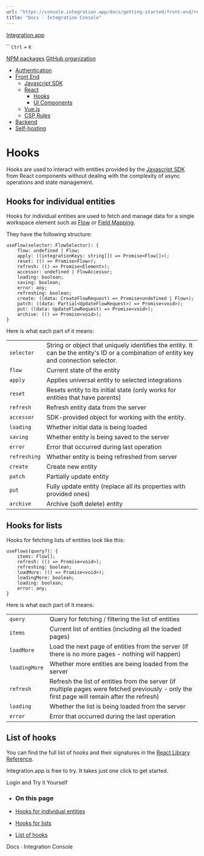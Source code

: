 ```yaml
---
url: "https://console.integration.app/docs/getting-started/front-end/react/hooks"
title: "Docs · Integration Console"
---
```


[Integration.app](https://integration.app/)

`` `Ctrl` + `K`

[NPM packages](https://www.npmjs.com/~integration.app) [GitHub organization](https://github.com/integration-app)

- [Authentication](https://console.integration.app/docs/getting-started/authentication)
- [Front End](https://console.integration.app/docs/getting-started/front-end)
  - [Javascript SDK](https://console.integration.app/docs/getting-started/front-end/javascript)
  - [React](https://console.integration.app/docs/getting-started/front-end/react)
    - [Hooks](https://console.integration.app/docs/getting-started/front-end/react/hooks)
    - [UI Components](https://console.integration.app/docs/getting-started/front-end/react/components)
  - [Vue.js](https://console.integration.app/docs/getting-started/front-end/vue)
  - [CSP Rules](https://console.integration.app/docs/getting-started/front-end/csp_rules)
- [Backend](https://console.integration.app/docs/getting-started/backend)
- [Self-hosting](https://console.integration.app/docs/getting-started/self-hosting)

# Hooks

Hooks are used to interact with entities provided by the [Javascript SDK](https://console.integration.app/docs/getting-started/front-end/javascript) from React components without dealing with the complexity of async operations and state management.

## Hooks for individual entities

Hooks for individual entities are used to fetch and manage data for a single workspace element such as [Flow](https://console.integration.app/docs/membrane/interfaces/flows) or [Field Mapping](https://console.integration.app/docs/membrane/interfaces/field-mappings).

They have the following structure:

```tsx
useFlow(selector: FlowSelector): {
    flow: undefined | Flow;
    apply: ((integrationKeys: string[]) => Promise<Flow[]>);
    reset: (() => Promise<Flow>);
    refresh: (() => Promise<Element>);
    accessor: undefined | FlowAccessor;
    loading: boolean;
    saving: boolean;
    error: any;
    refreshing: boolean;
    create: ((data: CreateFlowRequest) => Promise<undefined | Flow>);
    patch: ((data: Partial<UpdateFlowRequest>) => Promise<void>);
    put: ((data: UpdateFlowRequest) => Promise<void>);
    archive: (() => Promise<void>);
}
```

Here is what each part of it means:

|     |     |
| --- | --- |
| `selector` | String or object that uniquely identifies the entity. It can be the entity's ID or a combination of entity key and connection selector. |
| `flow` | Current state of the entity |
| `apply` | Applies universal entity to selected integrations |
| `reset` | Resets entity to its initial state (only works for entities that have parents) |
| `refresh` | Refresh entity data from the server |
| `accessor` | SDK-provided object for working with the entity. |
| `loading` | Whether initial data is being loaded |
| `saving` | Whether entity is being saved to the server |
| `error` | Error that occurred during last operation |
| `refreshing` | Whether entity is being refreshed from server |
| `create` | Create new entity |
| `patch` | Partially update entity |
| `put` | Fully update entity (replace all its properties with provided ones) |
| `archive` | Archive (soft delete) entity |

## Hooks for lists

Hooks for fetching lists of entities look like this:

```tsx
useFlows(query?): {
    items: Flow[];
    refresh: (() => Promise<void>);
    refreshing: boolean;
    loadMore: (() => Promise<void>);
    loadingMore: boolean;
    loading: boolean;
    error: any;
}
```

Here is what each part of it means:

|     |     |
| --- | --- |
| `query` | Query for fetching / filtering the list of entities |
| `items` | Current list of entities (including all the loaded pages) |
| `loadMore` | Load the next page of entities from the server (if there is no more pages - nothing will happen) |
| `loadingMore` | Whether more entities are being loaded from the server |
| `refresh` | Refresh the list of entities from the server (if multiple pages were fetched previously - only the first page will remain after the refresh) |
| `loading` | Whether the list is being loaded from the server |
| `error` | Error that occurred during the last operation |

## List of hooks

You can find the full list of hooks and their signatures in the [React Library Reference](https://console.integration.app/ref/react/).

Integration.app is free to try. It takes just one click to get started.

Login and Try it Yourself

- ### On this page

- [Hooks for individual entities](https://console.integration.app/docs/getting-started/front-end/react/hooks#hooks-for-individual-entities)
- [Hooks for lists](https://console.integration.app/docs/getting-started/front-end/react/hooks#hooks-for-lists)
- [List of hooks](https://console.integration.app/docs/getting-started/front-end/react/hooks#list-of-hooks)

Docs · Integration Console
